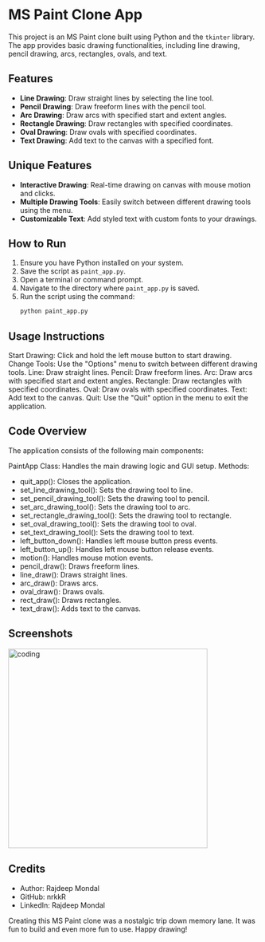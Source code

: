 # MS Paint Clone App

This project is an MS Paint clone built using Python and the `tkinter` library. The app provides basic drawing functionalities, including line drawing, pencil drawing, arcs, rectangles, ovals, and text.

## Features

- **Line Drawing**: Draw straight lines by selecting the line tool.
- **Pencil Drawing**: Draw freeform lines with the pencil tool.
- **Arc Drawing**: Draw arcs with specified start and extent angles.
- **Rectangle Drawing**: Draw rectangles with specified coordinates.
- **Oval Drawing**: Draw ovals with specified coordinates.
- **Text Drawing**: Add text to the canvas with a specified font.

## Unique Features

- **Interactive Drawing**: Real-time drawing on canvas with mouse motion and clicks.
- **Multiple Drawing Tools**: Easily switch between different drawing tools using the menu.
- **Customizable Text**: Add styled text with custom fonts to your drawings.

## How to Run

1. Ensure you have Python installed on your system.
2. Save the script as `paint_app.py`.
3. Open a terminal or command prompt.
4. Navigate to the directory where `paint_app.py` is saved.
5. Run the script using the command:
   ```sh
   python paint_app.py

## Usage Instructions
Start Drawing: Click and hold the left mouse button to start drawing.
Change Tools: Use the "Options" menu to switch between different drawing tools.
Line: Draw straight lines.
Pencil: Draw freeform lines.
Arc: Draw arcs with specified start and extent angles.
Rectangle: Draw rectangles with specified coordinates.
Oval: Draw ovals with specified coordinates.
Text: Add text to the canvas.
Quit: Use the "Quit" option in the menu to exit the application.

## Code Overview
The application consists of the following main components:

PaintApp Class: Handles the main drawing logic and GUI setup.
Methods:
- quit_app(): Closes the application.
- set_line_drawing_tool(): Sets the drawing tool to line.
- set_pencil_drawing_tool(): Sets the drawing tool to pencil.
- set_arc_drawing_tool(): Sets the drawing tool to arc.
- set_rectangle_drawing_tool(): Sets the drawing tool to rectangle.
- set_oval_drawing_tool(): Sets the drawing tool to oval.
- set_text_drawing_tool(): Sets the drawing tool to text.
- left_button_down(): Handles left mouse button press events.
- left_button_up(): Handles left mouse button release events.
- motion(): Handles mouse motion events.
- pencil_draw(): Draws freeform lines.
- line_draw(): Draws straight lines.
- arc_draw(): Draws arcs.
- oval_draw(): Draws ovals.
- rect_draw(): Draws rectangles.
- text_draw(): Adds text to the canvas.

## Screenshots
<img align="center" alt="coding" width="400" src="https://github.com/nrkkR/Python_Basic-MS-Paint-Clone/blob/main/ms%20paint%20clone%20py.png">

## Credits
- Author: Rajdeep Mondal
- GitHub: nrkkR
- LinkedIn: Rajdeep Mondal

Creating this MS Paint clone was a nostalgic trip down memory lane. It was fun to build and even more fun to use. Happy drawing!
